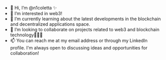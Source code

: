 - 👋 Hi, I’m @n1coletta ✨
- 👀 I’m interested in web3!
- 🌱 I’m currently learning about the latest developments in the blockchain and decentralized applications space.
- 💞️ I’m looking to collaborate on projects related to web3 and blockchain technology👀👀👀
- 📫 You can reach me at my email address or through my LinkedIn profile. I'm always open to discussing ideas and opportunities for collaboration!  

<!---
n1coletta/n1coletta is a ✨ special ✨ repository because its `README.md` (this file) appears on your GitHub profile.
You can click the Preview link to take a look at your changes.
--->
